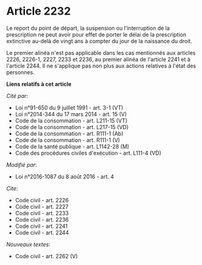 # Article 2232

Le report du point de départ, la suspension ou l'interruption de la prescription ne peut avoir pour effet de porter le délai
de la prescription extinctive au-delà de vingt ans à compter du jour de la naissance du droit. 

Le premier alinéa n'est pas applicable dans les cas mentionnés aux articles 2226, 2226-1, 
2227, 2233 et 2236, au premier alinéa de l'article 2241 et à l'article 2244. Il ne s'applique pas non plus aux actions
relatives à l'état des personnes.

**Liens relatifs à cet article**

_Cité par_:

  - Loi n°91-650 du 9 juillet 1991 - art. 3-1 (VT)
  - Loi n°2014-344 du 17 mars 2014 - art. 15 (V)
  - Code de la consommation - art. L211-15 (VT)
  - Code de la consommation - art. L217-15 (VD)
  - Code de la consommation - art. R111-1 (Ab)
  - Code de la consommation - art. R111-1 (V)
  - Code de la santé publique - art. L1142-28 (M)
  - Code des procédures civiles d'exécution - art. L111-4 (VD)

_Modifié par_:

  - Loi n°2016-1087 du 8 août 2016 - art. 4

_Cite_:

  - Code civil - art. 2226
  - Code civil - art. 2227
  - Code civil - art. 2233
  - Code civil - art. 2236
  - Code civil - art. 2241
  - Code civil - art. 2244

_Nouveaux textes_:

  - Code civil - art. 2262 (V)
